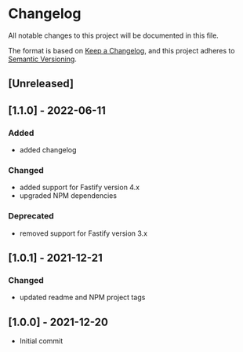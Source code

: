 # Changelog
All notable changes to this project will be documented in this file.

The format is based on [Keep a Changelog](https://keepachangelog.com/en/1.0.0/),
and this project adheres to [Semantic Versioning](https://semver.org/spec/v2.0.0.html).

## [Unreleased]

## [1.1.0] - 2022-06-11
### Added
- added changelog
### Changed
- added support for Fastify version 4.x
- upgraded NPM dependencies
### Deprecated
- removed support for Fastify version 3.x

## [1.0.1] - 2021-12-21
### Changed
- updated readme and NPM project tags

## [1.0.0] - 2021-12-20
- Initial commit